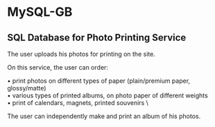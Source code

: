 # MySQL-GB
## SQL Database for Photo Printing Service

The user uploads his photos for printing on the site.

On this service, the user can order:

• print photos on different types of paper (plain/premium paper, glossy/matte) \
• various types of printed albums, on photo paper of different weights \
• print of calendars, magnets, printed souvenirs \

The user can independently make and print an album of his photos.

